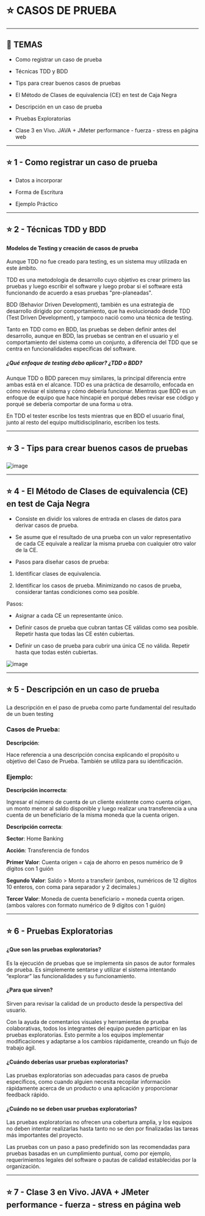 # :star: CASOS DE PRUEBA
---

## :book: TEMAS

- Como registrar un caso de prueba

- Técnicas TDD y BDD

- Tips para crear buenos casos de pruebas

- El Método de Clases de equivalencia (CE) en test de Caja Negra

- Descripción en un caso de prueba

- Pruebas Exploratorias

- Clase 3 en Vivo. JAVA + JMeter performance - fuerza - stress en página web

---

## :star: 1 - Como registrar un caso de prueba

- Datos a incorporar 

- Forma de Escritura 

- Ejemplo Práctico

---

## :star: 2 - Técnicas TDD y BDD

#### Modelos de Testing y creación de casos de prueba

Aunque TDD no fue creado para testing, es un sistema muy utilizada en este ámbito.

TDD es una metodología de desarrollo cuyo objetivo es crear primero las pruebas y luego escribir el software y luego probar si el software está funcionando de acuerdo a esas pruebas "pre-planeadas".

BDD (Behavior Driven Development), también es una estrategia de desarrollo dirigido por comportamiento, que ha evolucionado desde TDD (Test Driven Development), y tampoco nació como una técnica de testing.

Tanto en TDD como en BDD, las pruebas se deben definir antes del desarrollo, aunque en BDD, las pruebas se centran en el usuario y el comportamiento del sistema como un conjunto, a diferencia del TDD que se centra en funcionalidades específicas del software.

##### ¿Qué enfoque de testing debo aplicar? ¿TDD o BDD?

Aunque TDD o BDD parecen muy similares, la principal diferencia entre ambas está en el alcance. TDD es una práctica de desarrollo, enfocada en cómo revisar el sistema y cómo debería funcionar. Mientras que BDD es un enfoque de equipo que hace hincapié en porqué debes revisar ese código y porqué se debería comportar de una forma u otra.

En TDD el tester escribe los tests mientras que en BDD el usuario final, junto al resto del equipo multidisciplinario, escriben los tests.

---

## :star: 3 - Tips para crear buenos casos de pruebas

![image](https://user-images.githubusercontent.com/72580574/220201503-d49ce532-a300-4583-95d3-556c90b609fb.png)


---

## :star: 4 - El Método de Clases de equivalencia (CE) en test de Caja Negra


- Consiste en dividir los valores de entrada en clases de datos para derivar casos de prueba.

- Se asume que el resultado de una prueba con un valor representativo de cada CE equivale a
realizar la misma prueba con cualquier otro valor de la CE.

- Pasos para diseñar casos de prueba:

1. Identificar clases de equivalencia.

2. Identificar los casos de prueba. Minimizando no casos de prueba, considerar tantas
condiciones como sea posible. 

Pasos:

- Asignar a cada CE un representante único.

- Definir casos de prueba que cubran tantas CE válidas como sea posible. Repetir
hasta que todas las CE estén cubiertas.

- Definir un caso de prueba para cubrir una única CE no válida. Repetir hasta que
todas estén cubiertas.

![image](https://user-images.githubusercontent.com/72580574/220201644-45917d4e-d9f5-4d77-9d2b-14d4e32ccf29.png)


---

## :star: 5 - Descripción en un caso de prueba


La descripción en el paso de prueba como parte fundamental del resultado de un buen testing

### Casos de Prueba:

**Descripción**:

Hace referencia a una descripción concisa explicando el propósito u objetivo del Caso de Prueba. También se utiliza para su identificación.

### Ejemplo:

**Descripción incorrecta**:

Ingresar el número de cuenta de un cliente existente como cuenta origen, un monto menor al saldo disponible y luego realizar una transferencia a una cuenta de un beneficiario de la misma moneda que la cuenta origen.

**Descripción correcta**:

**Sector**: Home Banking

**Acción**: Transferencia de fondos

**Primer Valor**: Cuenta origen = caja de ahorro en pesos numérico de 9 dígitos con 1 guión

**Segundo Valor**: Saldo > Monto a transferir (ambos, numéricos de 12 dígitos 10 enteros, con coma para separador y 2 decimales.)

**Tercer Valor**: Moneda de cuenta beneficiario = moneda cuenta origen. (ambos valores con formato numérico de 9 dígitos con 1 guión)

---

## :star: 6 - Pruebas Exploratorias

#### ¿Que son las pruebas exploratorias?

Es la ejecución de pruebas que se implementa sin pasos de autor formales de prueba. Es
simplemente sentarse y utilizar el sistema intentando “explorar” las funcionalidades y su
funcionamiento.

#### ¿Para que sirven?

Sirven para revisar la calidad de un producto desde la perspectiva del usuario.

Con la ayuda de comentarios visuales y herramientas de prueba colaborativas, todos los integrantes del equipo pueden participar en las pruebas exploratorias. Esto permite a los equipos implementar modificaciones y adaptarse a los cambios rápidamente, creando un flujo
de trabajo ágil.

#### ¿Cuándo deberías usar pruebas exploratorias?

Las pruebas exploratorias son adecuadas para casos de prueba específicos, como cuando alguien necesita recopilar información rápidamente acerca de un producto o una aplicación y proporcionar feedback rápido.

#### ¿Cuándo no se deben usar pruebas exploratorias?

Las pruebas exploratorias no ofrecen una cobertura amplia, y los equipos no deben intentar realizarlas hasta tanto no se den por finalizadas las tareas más importantes del proyecto.

Las pruebas con un paso a paso predefinido son las recomendadas para pruebas basadas en un cumplimiento puntual, como por ejemplo, requerimientos legales del software o pautas de calidad establecidas por la organización. 


---

## :star: 7 - Clase 3 en Vivo. JAVA + JMeter performance - fuerza - stress en página web
